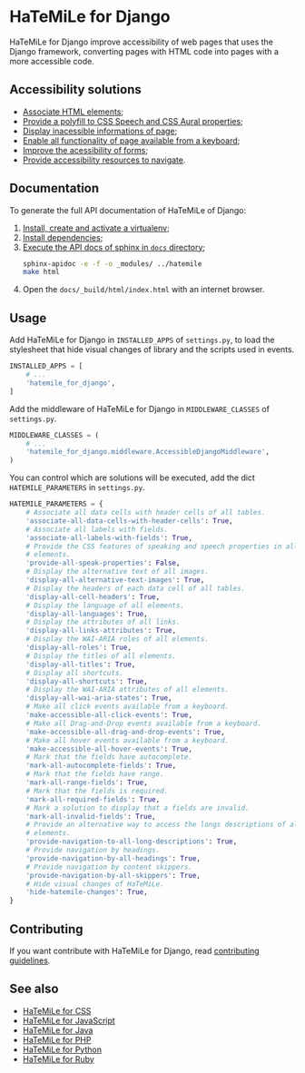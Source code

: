 HaTeMiLe for Django
===================

HaTeMiLe for Django improve accessibility of web pages that uses the Django framework, converting pages with HTML code into pages with a more accessible code.

## Accessibility solutions

* [Associate HTML elements](https://github.com/hatemile/hatemile-for-python/wiki/Associate-HTML-elements);
* [Provide a polyfill to CSS Speech and CSS Aural properties](https://github.com/hatemile/hatemile-for-python/wiki/Provide-a-polyfill-to-CSS-Speech-and-CSS-Aural-properties);
* [Display inacessible informations of page](https://github.com/hatemile/hatemile-for-python/wiki/Display-inacessible-informations-of-page);
* [Enable all functionality of page available from a keyboard](https://github.com/hatemile/hatemile-for-python/wiki/Enable-all-functionality-of-page-available-from-a-keyboard);
* [Improve the acessibility of forms](https://github.com/hatemile/hatemile-for-python/wiki/Improve-the-acessibility-of-forms);
* [Provide accessibility resources to navigate](https://github.com/hatemile/hatemile-for-python/wiki/Provide-accessibility-resources-to-navigate).

## Documentation

To generate the full API documentation of HaTeMiLe of Django:

1. [Install, create and activate a virtualenv](https://packaging.python.org/guides/installing-using-pip-and-virtualenv/);
2. [Install dependencies](https://packaging.python.org/guides/installing-using-pip-and-virtualenv/#using-requirements-files);
3. [Execute the API docs of sphinx in `docs` directory](https://samnicholls.net/2016/06/15/how-to-sphinx-readthedocs/);
    ```bash
    sphinx-apidoc -e -f -o _modules/ ../hatemile
    make html
    ```
4. Open the `docs/_build/html/index.html` with an internet browser.

## Usage

Add HaTeMiLe for Django in `INSTALLED_APPS` of `settings.py`, to load the stylesheet that hide visual changes of library and the scripts used in events.

```python
INSTALLED_APPS = [
    # ...
    'hatemile_for_django',
]
```

Add the middleware of HaTeMiLe for Django in `MIDDLEWARE_CLASSES` of `settings.py`.

```python
MIDDLEWARE_CLASSES = (
    # ...
    'hatemile_for_django.middleware.AccessibleDjangoMiddleware',
)
```

You can control which are solutions will be executed, add the dict `HATEMILE_PARAMETERS` in `settings.py`.

```python
HATEMILE_PARAMETERS = {
    # Associate all data cells with header cells of all tables.
    'associate-all-data-cells-with-header-cells': True,
    # Associate all labels with fields.
    'associate-all-labels-with-fields': True,
    # Provide the CSS features of speaking and speech properties in all
    # elements.
    'provide-all-speak-properties': False,
    # Display the alternative text of all images.
    'display-all-alternative-text-images': True,
    # Display the headers of each data cell of all tables.
    'display-all-cell-headers': True,
    # Display the language of all elements.
    'display-all-languages': True,
    # Display the attributes of all links.
    'display-all-links-attributes': True,
    # Display the WAI-ARIA roles of all elements.
    'display-all-roles': True,
    # Display the titles of all elements.
    'display-all-titles': True,
    # Display all shortcuts.
    'display-all-shortcuts': True,
    # Display the WAI-ARIA attributes of all elements.
    'display-all-wai-aria-states': True,
    # Make all click events available from a keyboard.
    'make-accessible-all-click-events': True,
    # Make all Drag-and-Drop events available from a keyboard.
    'make-accessible-all-drag-and-drop-events': True,
    # Make all hover events available from a keyboard.
    'make-accessible-all-hover-events': True,
    # Mark that the fields have autocomplete.
    'mark-all-autocomplete-fields': True,
    # Mark that the fields have range.
    'mark-all-range-fields': True,
    # Mark that the fields is required.
    'mark-all-required-fields': True,
    # Mark a solution to display that a fields are invalid.
    'mark-all-invalid-fields': True,
    # Provide an alternative way to access the longs descriptions of all
    # elements.
    'provide-navigation-to-all-long-descriptions': True,
    # Provide navigation by headings.
    'provide-navigation-by-all-headings': True,
    # Provide navigation by content skippers.
    'provide-navigation-by-all-skippers': True,
    # Hide visual changes of HaTeMiLe.
    'hide-hatemile-changes': True,
}
```

## Contributing

If you want contribute with HaTeMiLe for Django, read [contributing guidelines](https://github.com/hatemile/hatemile-for-django/blob/master/CONTRIBUTING.md).

## See also
* [HaTeMiLe for CSS](https://github.com/hatemile/hatemile-for-css)
* [HaTeMiLe for JavaScript](https://github.com/hatemile/hatemile-for-javascript)
* [HaTeMiLe for Java](https://github.com/hatemile/hatemile-for-java)
* [HaTeMiLe for PHP](https://github.com/hatemile/hatemile-for-php)
* [HaTeMiLe for Python](https://github.com/hatemile/hatemile-for-python)
* [HaTeMiLe for Ruby](https://github.com/hatemile/hatemile-for-ruby)
